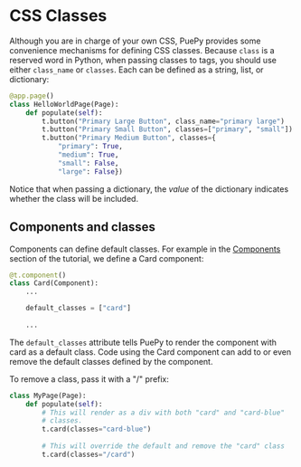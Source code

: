 # CSS Classes

Although you are in charge of your own CSS, PuePy provides some convenience mechanisms for defining CSS classes.
Because `class` is a reserved word in Python, when passing classes to tags, you should use either `class_name` or
`classes`. Each can be defined as a string, list, or dictionary:

```Python
@app.page()
class HelloWorldPage(Page):
    def populate(self):
        t.button("Primary Large Button", class_name="primary large")
        t.button("Primary Small Button", classes=["primary", "small"])
        t.button("Primary Medium Button", classes={
            "primary": True, 
            "medium": True, 
            "small": False, 
            "large": False})
```

Notice that when passing a dictionary, the *value* of the dictionary indicates whether the class will be included.

## Components and classes

Components can define default classes. For example in the [Components](Components.md) section of the tutorial, we
define a Card component:

```Python
@t.component()
class Card(Component):
    ...

    default_classes = ["card"]
    
    ...
```

The `default_classes` attribute tells PuePy to render the component with card as a default class. Code using the Card 
component can add to or even remove the default classes defined by the component.

To remove a class, pass it with a "/" prefix:

```Python
class MyPage(Page):
    def populate(self):
        # This will render as a div with both "card" and "card-blue" 
        # classes.
        t.card(classes="card-blue")
        
        # This will override the default and remove the "card" class
        t.card(classes="/card")        
```

